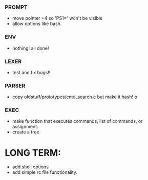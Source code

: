 
### PROMPT
- move pointer +4 so 'PS1=' won't be visible
- allow options like bash.
### ENV
- nothing! all done!
### LEXER
- test and fix bugs!!
### PARSER
- copy oldstuff/prototypes/cmd\_search.c but make it hash!
o
### EXEC
- make function that executes commands, list of commands, or assignment.
- create a tree

# LONG TERM:
- add shell options
- add simple rc file functionality.
